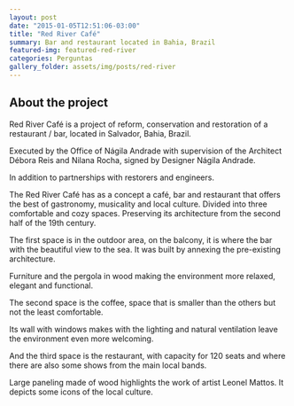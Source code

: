 ```yaml
---
layout: post
date: "2015-01-05T12:51:06-03:00"
title: "Red River Café"
summary: Bar and restaurant located in Bahia, Brazil
featured-img: featured-red-river
categories: Perguntas
gallery_folder: assets/img/posts/red-river
---
```



## About the project

Red River Café is a project of reform, conservation and restoration of a restaurant / bar, located in Salvador, Bahia, Brazil. 

Executed by the Office of Nágila Andrade with supervision of the Architect Débora Reis and Nilana Rocha, signed by Designer Nágila Andrade.

In addition to partnerships with restorers and engineers.


The Red River Café has as a concept a café, bar and restaurant that offers the best of gastronomy, musicality and local culture. Divided into three comfortable and cozy spaces. Preserving its architecture from the second half of the 19th century.

The first space is in the outdoor area, on the balcony, it is where the bar with the beautiful view to the sea. It was built by annexing the pre-existing architecture.

Furniture and the pergola in wood making the environment more relaxed, elegant and functional.

The second space is the coffee, space that is smaller than the others but not the least comfortable.

Its wall with windows makes with the lighting and natural ventilation leave the environment even more welcoming.

And the third space is the restaurant, with capacity for 120 seats and where there are also some shows from the main local bands.

Large paneling made of wood highlights the work of artist Leonel Mattos. It depicts some icons of the local culture.


